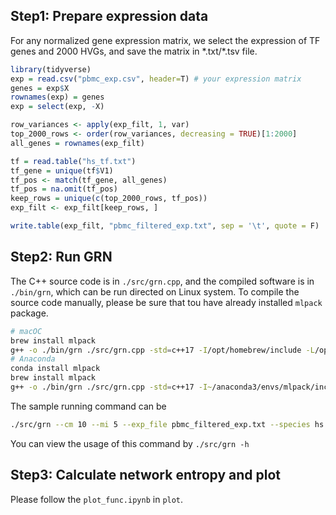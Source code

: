 ## Step1: Prepare expression data

For any normalized gene expression matrix, we select the expression of TF genes and 2000 HVGs, and save the matrix in \*.txt/\*.tsv file.

```R
library(tidyverse)
exp = read.csv("pbmc_exp.csv", header=T) # your expression matrix
genes = exp$X
rownames(exp) = genes
exp = select(exp, -X)

row_variances <- apply(exp_filt, 1, var)
top_2000_rows <- order(row_variances, decreasing = TRUE)[1:2000]
all_genes = rownames(exp_filt)

tf = read.table("hs_tf.txt")
tf_gene = unique(tf$V1)
tf_pos <- match(tf_gene, all_genes)
tf_pos = na.omit(tf_pos)
keep_rows = unique(c(top_2000_rows, tf_pos))
exp_filt <- exp_filt[keep_rows, ]

write.table(exp_filt, "pbmc_filtered_exp.txt", sep = '\t', quote = F) 
```

## Step2: Run GRN

The C++ source code is in `./src/grn.cpp`,  and the compiled software is in `./bin/grn`, which can be run directed on Linux system. To compile the source code manually, please be sure that tou have already installed `mlpack`  package.

```bash
# macOC
brew install mlpack
g++ -o ./bin/grn ./src/grn.cpp -std=c++17 -I/opt/homebrew/include -L/opt/homebrew/lib
# Anaconda
conda install mlpack
brew install mlpack
g++ -o ./bin/grn ./src/grn.cpp -std=c++17 -I~/anaconda3/envs/mlpack/include -L~/anaconda3/envs/mlpack/lib
```

The sample running command can be

```bash
./src/grn --cm 10 --mi 5 --exp_file pbmc_filtered_exp.txt --species hs --computed_genes 2000 --output_grn ./pbmc_grn.csv
```

You can view the usage of this command by `./src/grn -h`

## Step3: Calculate network entropy and plot

Please follow the `plot_func.ipynb`  in `plot`.